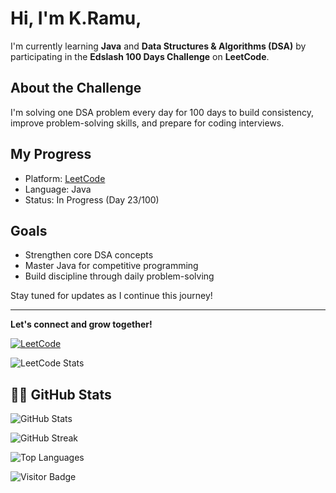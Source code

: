 # Hi, I'm K.Ramu,

I'm currently learning **Java** and **Data Structures & Algorithms (DSA)** by participating in the **Edslash 100 Days Challenge** on **LeetCode**.

## About the Challenge
I'm solving one DSA problem every day for 100 days to build consistency, improve problem-solving skills, and prepare for coding interviews.

## My Progress
- Platform: [LeetCode](https://leetcode.com)
- Language: Java
- Status: In Progress (Day 23/100)

## Goals
- Strengthen core DSA concepts
- Master Java for competitive programming
- Build discipline through daily problem-solving

Stay tuned for updates as I continue this journey!

---

**Let's connect and grow together!**


[![LeetCode](https://img.shields.io/badge/LeetCode-Profile-orange?style=flat&logo=leetcode)](https://leetcode.com/kRamu_581/)



![LeetCode Stats](https://leetcard.jacoblin.cool/kRamu_581?theme=dark)

## 👨‍💻 GitHub Stats

![GitHub Stats](https://github-readme-stats.vercel.app/api?username=kRamu581&show_icons=true&theme=github_dark&hide_border=false&rank_icon=github&include_all_commits=true)

![GitHub Streak](https://streak-stats.demolab.com?user=kRamu581&theme=github-dark&hide_border=false)

![Top Languages](https://github-readme-stats.vercel.app/api/top-langs/?username=kRamu581&layout=compact&theme=github_dark&hide_border=false)

![Visitor Badge](https://komarev.com/ghpvc/?username=kRamu581&label=Profile+Views&color=blue&style=flat)
